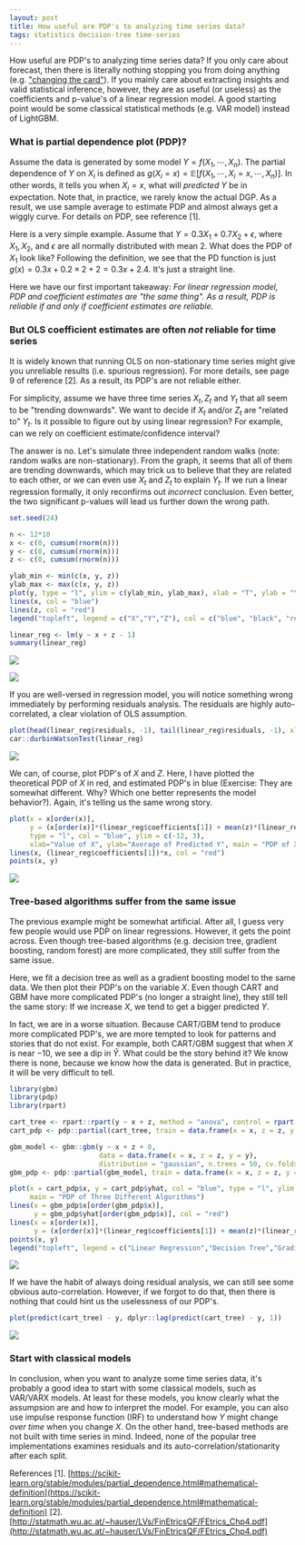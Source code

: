 ```yaml
---
layout: post
title: How useful are PDP's to analyzing time series data?
tags: statistics decision-tree time-series
---
```


How useful are PDP's to analyzing time series data? If you only care about forecast, then there is literally nothing stopping you from doing anything (e.g. ["changing the card"](https://www.youtube.com/watch?v=eC5cE09Ypyc)). If you mainly care about extracting insights and valid statistical inference, however, they are as useful (or useless) as the coefficients and p-value's of a linear regression model. A good starting point would be some classical statistical methods (e.g. VAR model) instead of LightGBM.

### What is partial dependence plot (PDP)?
Assume the data is generated by some model $Y = f(X_1, \cdots, X_n)$. The partial dependence of $Y$ on $X_i$ is defined as $g(X_i = x) = \mathbb{E}[ f(X_1,\cdots,X_i = x, \cdots,X_n)]$. In other words, it tells you when $X_i = x$, what will _predicted_ $Y$ be in expectation. Note that, in practice, we rarely know the actual DGP. As a result, we use sample average to estimate PDP and almost always get a wiggly curve. For details on PDP, see reference [1].

Here is a very simple example. Assume that $Y = 0.3 X_1 + 0.7 X_2 + \epsilon$, where $X_1, X_2,$ and $\epsilon$ are all normally distributed with mean $2$. What does the PDP of $X_1$ look like? Following the definition, we see that the PD function is just $g(x) = 0.3x + 0.2 \times 2 + 2 = 0.3x + 2.4$. It's just a straight line.

Here we have our first important takeaway: _For linear regression model, PDP and coefficient estimates are "the same thing". As a result, PDP is reliable if and only if coefficient estimates are reliable._

### But OLS coefficient estimates are often _not_ reliable for time series

It is widely known that running OLS on non-stationary time series might give you unreliable results (i.e. spurious regression). For more details, see page 9 of reference [2]. As a result, its PDP's are not reliable either.

For simplicity, assume we have three time series $X_t, Z_t$ and $Y_t$ that all seem to be "trending downwards". We want to decide if $X_t$ and/or $Z_t$ are "related to" $Y_t$. Is it possible to figure out by using linear regression? For example, can we rely on coefficient estimate/confidence interval?

The answer is no. Let's simulate three independent random walks (note: random walks are non-stationary). From the graph, it seems that all of them are trending downwards, which may trick us to believe that they are related to each other, or we can even use $X_t$ and $Z_t$ to explain $Y_t$. If we run a linear regression formally, it only reconfirms out _incorrect_ conclusion. Even better, the two significant p-values will lead us further down the wrong path.

```R
set.seed(24)

n <- 12*10
x <- c(0, cumsum(rnorm(n)))
y <- c(0, cumsum(rnorm(n)))
z <- c(0, cumsum(rnorm(n)))

ylab_min <- min(c(x, y, z))
ylab_max <- max(c(x, y, z))
plot(y, type = "l", ylim = c(ylab_min, ylab_max), xlab = "T", ylab = "Y")
lines(x, col = "blue")
lines(z, col = "red")
legend("topleft", legend = c("X","Y","Z"), col = c("blue", "black", "red"), lty=1:1)

linear_reg <- lm(y ~ x + z - 1)
summary(linear_reg)
```

![]({{site.baseurl}}/assets/10_01.png)

![]({{site.baseurl}}/assets/10_06.png)

If you are well-versed in regression model, you will notice something wrong immediately by performing residuals analysis. The residuals are highly auto-correlated, a clear violation of OLS assumption.

```R
plot(head(linear_reg$residuals, -1), tail(linear_reg$residuals, -1), xlab = "lag(Residuals, 1)", ylab = "Residuals")
car::durbinWatsonTest(linear_reg)
```

![]({{site.baseurl}}/assets/10_02.png)

We can, of course, plot PDP's of $X$ and $Z$. Here, I have plotted the theoretical PDP of $X$ in red, and estimated PDP's in blue (Exercise: They are somewhat different. Why? Which one better represents the model behavior?). Again, it's telling us the same wrong story.

```R
plot(x = x[order(x)],
     y = (x[order(x)]*(linear_reg$coefficients[1]) + mean(z)*(linear_reg$coefficients[2])),
     type = "l", col = "blue", ylim = c(-12, 3),
     xlab="Value of X", ylab="Average of Predicted Y", main = "PDP of X")
lines(x, (linear_reg$coefficients[1])*x, col = "red")
points(x, y)
```

![]({{site.baseurl}}/assets/10_03.png)

### Tree-based algorithms suffer from the same issue
The previous example might be somewhat artificial. After all, I guess very few people would use PDP on linear regressions. However, it gets the point across. Even though tree-based algorithms (e.g. decision tree, gradient boosting, random forest) are more complicated, they still suffer from the same issue.

Here, we fit a decision tree as well as a gradient boosting model to the same data. We then plot their PDP's on the variable $X$. Even though CART and GBM have more complicated PDP's (no longer a straight line), they still tell the same story: If we increase $X$, we tend to get a bigger predicted $Y$.

In fact, we are in a worse situation. Because CART/GBM tend to produce more complicated PDP's, we are more tempted to look for patterns and stories that do not exist. For example, both CART/GBM suggest that when $X$ is near $-10$, we see a dip in $\hat{Y}$. What could be the story behind it? We know there is none, because we know how the data is generated. But in practice, it will be very difficult to tell.

```R
library(gbm)
library(pdp)
library(rpart)

cart_tree <- rpart::rpart(y ~ x + z, method = "anova", control = rpart.control(minsplit = 2))
cart_pdp <- pdp::partial(cart_tree, train = data.frame(x = x, z = z, y = y), pred.var = "x", plot = FALSE)

gbm_model <- gbm::gbm(y ~ x + z + 0,
                      data = data.frame(x = x, z = z, y = y),
                      distribution = "gaussian", n.trees = 50, cv.folds = 10)
gbm_pdp <- pdp::partial(gbm_model, train = data.frame(x = x, z = z, y = y), pred.var = "x", plot = FALSE, n.trees = 45)

plot(x = cart_pdp$x, y = cart_pdp$yhat, col = "blue", type = "l", ylim = c(-12, 3), xlab = "Value of X", ylab = "Value of Y",
     main = "PDP of Three Different Algorithms")
lines(x = gbm_pdp$x[order(gbm_pdp$x)],
      y = gbm_pdp$yhat[order(gbm_pdp$x)], col = "red")
lines(x = x[order(x)],
      y = (x[order(x)]*(linear_reg$coefficients[1]) + mean(z)*(linear_reg$coefficients[2])))
points(x, y)
legend("topleft", legend = c("Linear Regression","Decision Tree","Gradient Boosting"), col = c("black", "blue", "red"), lty=1:1)
```

![]({{site.baseurl}}/assets/10_04.png)

If we have the habit of always doing residual analysis, we can still see some obvious auto-correlation. However, if we forgot to do that, then there is nothing that could hint us the uselessness of our PDP's.

```R
plot(predict(cart_tree) - y, dplyr::lag(predict(cart_tree) - y, 1))
```

![]({{site.baseurl}}/assets/10_05.png)

### Start with classical models
In conclusion, when you want to analyze some time series data, it's probably a good idea to start with some classical models, such as VAR/VARX models. At least for these models, you know clearly what the assumpsion are and how to interpret the model. For example, you can also use impulse response function (IRF) to understand how $Y$ might change _over time_ when you change $X$. On the other hand, tree-based methods are not built with time series in mind. Indeed, none of the popular tree implementations examines residuals and its auto-correlation/stationarity after each split.

References
[1]. [https://scikit-learn.org/stable/modules/partial_dependence.html#mathematical-definition](https://scikit-learn.org/stable/modules/partial_dependence.html#mathematical-definition)
[2]. [http://statmath.wu.ac.at/~hauser/LVs/FinEtricsQF/FEtrics_Chp4.pdf](http://statmath.wu.ac.at/~hauser/LVs/FinEtricsQF/FEtrics_Chp4.pdf)
